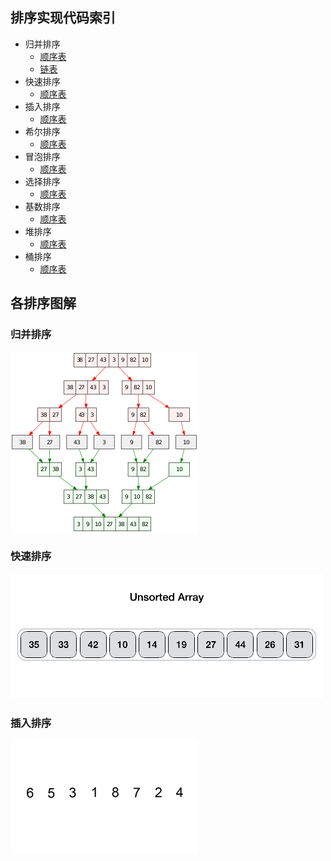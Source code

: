 ## 排序实现代码索引
  
* 归并排序
  * [顺序表](./Java/com/commonsorts/MergeSort.java)
  * [链表](./../../Leetcode%20Practices/algorithms/medium/148%20Sort%20List.java) 
* 快速排序
  * [顺序表](./Java/com/commonsorts/QuickSort.java)
* 插入排序
  * [顺序表](./Java/com/commonsorts/InsertSort.java)
* 希尔排序
  * [顺序表](./Java/com/commonsorts/ShellSort.java)
* 冒泡排序
  * [顺序表](./Java/com/commonsorts/BubbleSort.java)
* 选择排序
  * [顺序表](./Java/com/commonsorts/SelectSort.java)
* 基数排序
  * [顺序表](./Java/com/commonsorts/RadixSort.java)
* 堆排序
  * [顺序表](./Java/com/commonsorts/BucketSort.java)
* 桶排序
  * [顺序表](./Java/com/commonsorts/HeapSort.java)
    
  
  
## 各排序图解
  
### 归并排序  
![](./归并排序.png)
  
### 快速排序  
![](./快速排序.gif)
  
### 插入排序  
![](./插入排序.gif)
  
